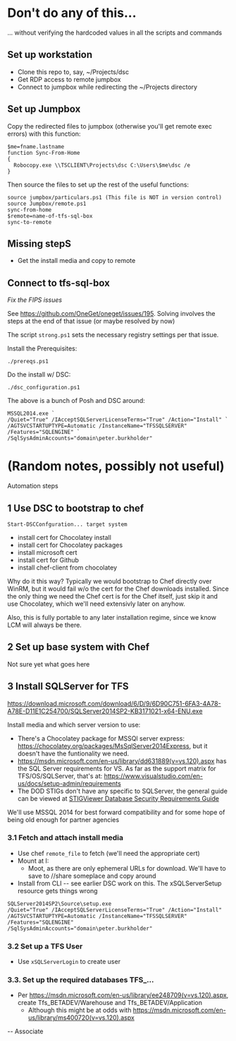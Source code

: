 # Don't do any of this...

... without verifying the hardcoded values in all the scripts and commands


## Set up workstation

- Clone this repo to, say, ~/Projects/dsc
- Get RDP access to remote jumpbox
- Connect to jumpbox while redirecting the ~/Projects directory

## Set up Jumpbox

Copy the redirected files to jumpbox (otherwise you'll get remote exec errors)
with this function:

```
$me=fname.lastname
function Sync-From-Home
{
  Robocopy.exe \\TSCLIENT\Projects\dsc C:\Users\$me\dsc /e
}
```

Then source the files to set up the rest of the useful functions:

```
source jumpbox/particulars.ps1 (This file is NOT in version control)
source Jumpbox/remote.ps1
sync-from-home
$remote=name-of-tfs-sql-box
sync-to-remote
```

## Missing stepS

- Get the install media and copy to remote


## Connect to tfs-sql-box

*Fix the FIPS issues*

See https://github.com/OneGet/oneget/issues/195.  Solving involves the
steps at the end of that issue (or maybe resolved by now)

The script `strong.ps1` sets the necessary registry settings per that issue.


Install the Prerequisites:

```
./prereqs.ps1
```

Do the install w/ DSC:

```
./dsc_configuration.ps1
```

The above is a bunch of Posh and DSC around:

```
MSSQL2014.exe `
/Quiet="True" /IAcceptSQLServerLicenseTerms="True" /Action="Install" `
/AGTSVCSTARTUPTYPE=Automatic /InstanceName="TFSSQLSERVER" /Features="SQLENGINE" `
/SqlSysAdminAccounts="domain\peter.burkholder"
```

# (Random notes, possibly not useful)

Automation steps

## 1 Use DSC to bootstrap to chef

```
Start-DSCConfguration... target system
```

- install cert for Chocolatey install
- install cert for Chocolatey packages
- install microsoft cert
- install cert for Github
- install chef-client from chocolatey

Why do it this way? Typically we would bootstrap to Chef directly over WinRM,
but it would fail w/o the cert for the Chef downloads installed. Since the
only thing we need the Chef cert is for the Chef itself, just skip it and
use Chocolatey, which we'll need extensivly later on anyhow.

Also, this is fully portable to any later installation regime, since we
know LCM will always be there.


## 2 Set up base system with Chef

Not sure yet what goes here


## 3 Install SQLServer for TFS

https://download.microsoft.com/download/6/D/9/6D90C751-6FA3-4A78-A78E-D11E1C254700/SQLServer2014SP2-KB3171021-x64-ENU.exe


Install media and which server version to use:
- There's a Chocolatey package for MSSQl server express: https://chocolatey.org/packages/MsSqlServer2014Express, but it
doesn't have the funtionality we need.
- https://msdn.microsoft.com/en-us/library/dd631889(v=vs.120).aspx has the SQL
  Server requirements for VS. As far as the support matrix for
  TFS/OS/SQLServer, that's at: https://www.visualstudio.com/en-us/docs/setup-admin/requirements
- The DOD STIGs don't have any specific to SQLServer, the general guide can be
  viewed at [STIGViewer Database Security Requirements Guide](https://www.stigviewer.com/stig/database_security_requirements_guide/)

We'll use MSSQL 2014 for best forward compatibility and for some hope of being
old enough for partner agencies

### 3.1 Fetch and attach install media

- Use chef `remote_file` to fetch (we'll need the appropriate cert)
- Mount at I:
  - Moot, as there are only ephemeral URLs for download. We'll have to save
    to //share someplace and copy around
- Install from CLI -- see earlier DSC work on this. The xSQLServerSetup
  resource gets things wrong

```
SQLServer2014SP2\Source\setup.exe
/Quiet="True" /IAcceptSQLServerLicenseTerms="True" /Action="Install"
/AGTSVCSTARTUPTYPE=Automatic /InstanceName="TFSSQLSERVER" /Features="SQLENGINE"
/SqlSysAdminAccounts="domain\peter.burkholder"
```

### 3.2 Set up a TFS User

- Use `xSQLServerLogin` to create user

### 3.3. Set up the required databases TFS_...

- Per https://msdn.microsoft.com/en-us/library/ee248709(v=vs.120).aspx, create
      Tfs_BETADEV/Warehouse and Tfs_BETADEV/Application
  - Although this might be at odds with https://msdn.microsoft.com/en-us/library/ms400720(v=vs.120).aspx


-- Associate

